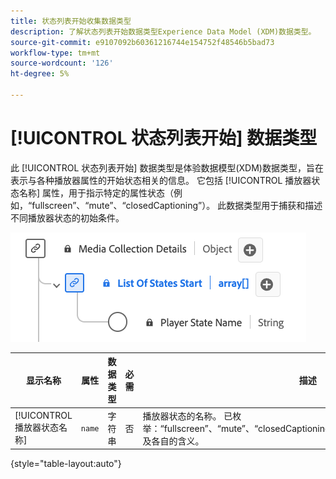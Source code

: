 ```yaml
---
title: 状态列表开始收集数据类型
description: 了解状态列表开始数据类型Experience Data Model (XDM)数据类型。
source-git-commit: e9107092b60361216744e154752f48546b5bad73
workflow-type: tm+mt
source-wordcount: '126'
ht-degree: 5%

---
```


# [!UICONTROL 状态列表开始] 数据类型

此 [!UICONTROL 状态列表开始] 数据类型是体验数据模型(XDM)数据类型，旨在表示与各种播放器属性的开始状态相关的信息。 它包括 [!UICONTROL 播放器状态名称] 属性，用于指示特定的属性状态（例如，“fullscreen”、“mute”、“closedCaptioning”）。 此数据类型用于捕获和描述不同播放器状态的初始条件。

![图表 [!UICONTROL 状态列表开始] 数据类型。](../images/data-types/list-of-states-start-collection.png)

| 显示名称 | 属性 | 数据类型 | 必需 | 描述 |
|--------------------------------|--------------|-----------|-----------|-------------------------------------------------|
| [!UICONTROL 播放器状态名称] | `name` | 字符串 | 否 | 播放器状态的名称。 已枚举：“fullscreen”、“mute”、“closedCaptioning”、“pictureInPicture”、“inFocus”以及各自的含义。 |

{style="table-layout:auto"}
